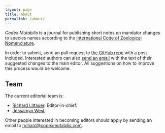 ```yaml
---
layout: page
title: About
permalink: /about/
---
```


*Codex Mutabilis* is a journal for publishing short notes on mandator changes to species names according to the [International Code of Zoological Nomenclature](https://www.iczn.org/).

In order to submit, send an pull request to [the GitHub repo](https://github.com/RichardLitt/codex-mutabilis/) with a post included. Interested authors can also [send an email](mailto:richard@codexmutabilis.com) with the text of their suggested changes to the main editor. All suggestions on how to improve this process would be welcome.

## Team

The current editorial team is:

* [Richard Littauer](https://burntfen.com). Editor-in-chief.
* [Jessamyn West](https://en.wikipedia.org/wiki/Jessamyn_West_(librarian)).

Other people interested in becoming editors should apply by sending an email to richard@codexmutabilis.com.
